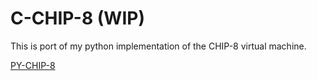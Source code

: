 # C-CHIP-8 (WIP)

This is port of my python implementation of the CHIP-8 virtual machine.

[PY-CHIP-8](https://github.com/RAM92/PY-CHIP-8)

